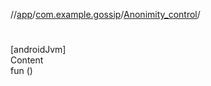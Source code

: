 //[app](../../index.md)/[com.example.gossip](../index.md)/[Anonimity_control](index.md)/[<init>](-init-.md)



# <init>  
[androidJvm]  
Content  
fun [<init>](-init-.md)()  



